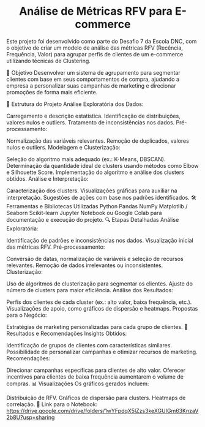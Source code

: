 
<div align="center">
  <h1> Análise de Métricas RFV para E-commerce</h1>
</div>  


Este projeto foi desenvolvido como parte do Desafio 7 da Escola DNC, com o objetivo de criar um modelo de análise das métricas RFV (Recência, Frequência, Valor) para agrupar perfis de clientes de um e-commerce utilizando técnicas de Clustering.

🚀 Objetivo
Desenvolver um sistema de agrupamento para segmentar clientes com base em seus comportamentos de compra, ajudando a empresa a personalizar suas campanhas de marketing e direcionar promoções de forma mais eficiente.

📂 Estrutura do Projeto
Análise Exploratória dos Dados:

Carregamento e descrição estatística.
Identificação de distribuições, valores nulos e outliers.
Tratamento de inconsistências nos dados.
Pré-processamento:

Normalização das variáveis relevantes.
Remoção de duplicados, valores nulos e outliers.
Modelagem e Clusterização:

Seleção do algoritmo mais adequado (ex.: K-Means, DBSCAN).
Determinação da quantidade ideal de clusters usando métodos como Elbow e Silhouette Score.
Implementação do algoritmo e análise dos clusters obtidos.
Análise e Interpretação:

Caracterização dos clusters.
Visualizações gráficas para auxiliar na interpretação.
Sugestões de ações com base nos padrões identificados.
🛠️ Ferramentas e Bibliotecas Utilizadas
Python
Pandas
NumPy
Matplotlib / Seaborn
Scikit-learn
Jupyter Notebook ou Google Colab para documentação e execução do projeto.
🔍 Etapas Detalhadas
Análise Exploratória:

Identificação de padrões e inconsistências nos dados.
Visualização inicial das métricas RFV.
Pré-processamento:

Conversão de datas, normalização de variáveis e seleção de recursos relevantes.
Remoção de dados irrelevantes ou inconsistentes.
Clusterização:

Uso de algoritmos de clusterização para segmentar os clientes.
Ajuste do número de clusters para maior eficiência.
Análise dos Resultados:

Perfis dos clientes de cada cluster (ex.: alto valor, baixa frequência, etc.).
Visualizações de apoio, como gráficos de dispersão e heatmaps.
Propostas para o Negócio:

Estratégias de marketing personalizadas para cada grupo de clientes.
📝 Resultados e Recomendações
Insights Obtidos:

Identificação de grupos de clientes com características similares.
Possibilidade de personalizar campanhas e otimizar recursos de marketing.
Recomendações:

Direcionar campanhas específicas para clientes de alto valor.
Oferecer incentivos para clientes de baixa frequência aumentarem o volume de compras.
📊 Visualizações
Os gráficos gerados incluem:

Distribuição de RFV.
Gráficos de dispersão para clusters.
Heatmaps de correlação.
📎 Link para o Notebook:  https://drive.google.com/drive/folders/1wYFpdqX5lZzs3keXGUIGm63KnzaV2b8U?usp=sharing
